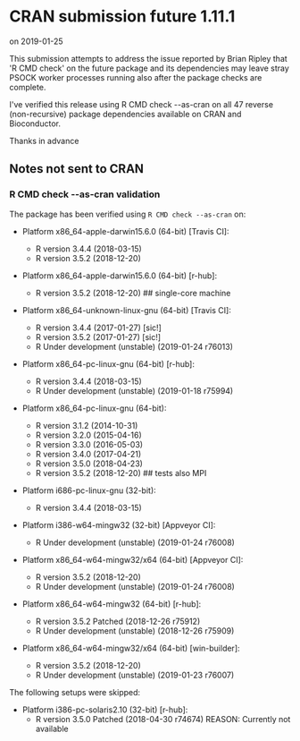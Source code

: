 # CRAN submission future 1.11.1

on 2019-01-25

This submission attempts to address the issue reported by Brian Ripley that 'R CMD check' on the future package and its dependencies may leave stray PSOCK worker processes running also after the package checks are complete.

I've verified this release using R CMD check --as-cran on all 47 reverse (non-recursive) package dependencies available on CRAN and Bioconductor.

Thanks in advance


## Notes not sent to CRAN

### R CMD check --as-cran validation

The package has been verified using `R CMD check --as-cran` on:

* Platform x86_64-apple-darwin15.6.0 (64-bit) [Travis CI]:
  - R version 3.4.4 (2018-03-15)
  - R version 3.5.2 (2018-12-20)

* Platform x86_64-apple-darwin15.6.0 (64-bit) [r-hub]:
  - R version 3.5.2 (2018-12-20)  ## single-core machine

* Platform x86_64-unknown-linux-gnu (64-bit) [Travis CI]:
  - R version 3.4.4 (2017-01-27) [sic!]
  - R version 3.5.2 (2017-01-27) [sic!]
  - R Under development (unstable) (2019-01-24 r76013)

* Platform x86_64-pc-linux-gnu (64-bit) [r-hub]:
  - R version 3.4.4 (2018-03-15)
  - R Under development (unstable) (2019-01-18 r75994)

* Platform x86_64-pc-linux-gnu (64-bit):
  - R version 3.1.2 (2014-10-31)
  - R version 3.2.0 (2015-04-16)
  - R version 3.3.0 (2016-05-03)
  - R version 3.4.0 (2017-04-21)
  - R version 3.5.0 (2018-04-23)
  - R version 3.5.2 (2018-12-20)  ## tests also MPI

* Platform i686-pc-linux-gnu (32-bit):
  - R version 3.4.4 (2018-03-15)

* Platform i386-w64-mingw32 (32-bit) [Appveyor CI]:
  - R Under development (unstable) (2019-01-24 r76008)

* Platform x86_64-w64-mingw32/x64 (64-bit) [Appveyor CI]:
  - R version 3.5.2 (2018-12-20)
  - R Under development (unstable) (2019-01-24 r76008)

* Platform x86_64-w64-mingw32 (64-bit) [r-hub]:
  - R version 3.5.2 Patched (2018-12-26 r75912)
  - R Under development (unstable) (2018-12-26 r75909)

* Platform x86_64-w64-mingw32/x64 (64-bit) [win-builder]:
  - R version 3.5.2 (2018-12-20)
  - R Under development (unstable) (2019-01-23 r76007)


The following setups were skipped:

* Platform i386-pc-solaris2.10 (32-bit) [r-hub]:
  - R version 3.5.0 Patched (2018-04-30 r74674)
    REASON: Currently not available
    